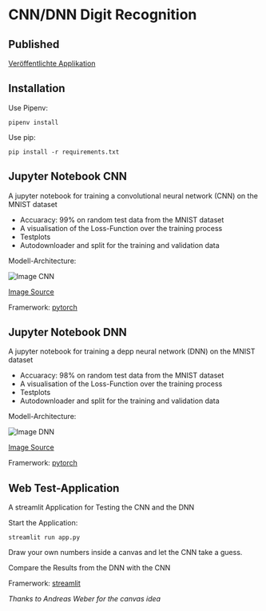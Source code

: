 # CNN/DNN Digit Recognition

## Published

[Veröffentlichte Applikation](https://share.streamlit.io/scuba14/digit-recognition/app.py) 

## Installation

Use Pipenv:

```pipenv install```

Use pip:

```pip install -r requirements.txt```

## Jupyter Notebook CNN


  A jupyter notebook for training a convolutional neural network (CNN) on the MNIST dataset
 
  * Accuaracy: 99% on random test data from the MNIST dataset 
  * A visualisation of the Loss-Function over the training process
  * Testplots
  * Autodownloader and split for the training and validation data
  
  Modell-Architecture:
  
  ![Image CNN](img/CNN_Architecture.png)
 
  [Image Source](https://ravivaishnav20.medium.com/handwritten-digit-recognition-using-pytorch-get-99-5-accuracy-in-20-k-parameters-bcb0a2bdfa09)
  
  Framerwork: [pytorch](https://pytorch.org)
  
## Jupyter Notebook DNN


  A jupyter notebook for training a depp neural network (DNN) on the MNIST dataset
 
  * Accuaracy: 98% on random test data from the MNIST dataset 
  * A visualisation of the Loss-Function over the training process
  * Testplots
  * Autodownloader and split for the training and validation data
  
  Modell-Architecture:
  
  ![Image DNN](img/DNN_Architecture.png)
 
  [Image Source](https://towardsdatascience.com/handwritten-digit-mnist-pytorch-977b5338e627)
  
  Framerwork: [pytorch](https://pytorch.org)

  
## Web Test-Application


  A streamlit Application for Testing the CNN and the DNN
  
  Start the Application:
  
  
```streamlit run app.py```  

 
  Draw your own numbers inside a canvas and let the CNN take a guess.
  
  Compare the Results from the DNN with the CNN
  
  Framerwork: [streamlit](https://streamlit.io)
  
*Thanks to Andreas Weber for the canvas idea*

